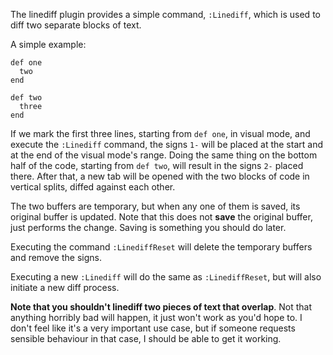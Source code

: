The linediff plugin provides a simple command, `:Linediff`, which is used to
diff two separate blocks of text.

A simple example:

    def one
      two
    end

    def two
      three
    end

If we mark the first three lines, starting from `def one`, in visual mode, and
execute the `:Linediff` command, the signs `1-` will be placed at the start
and at the end of the visual mode's range. Doing the same thing on the bottom
half of the code, starting from `def two`, will result in the signs `2-`
placed there. After that, a new tab will be opened with the two blocks of code in
vertical splits, diffed against each other.

The two buffers are temporary, but when any one of them is saved, its original
buffer is updated. Note that this does not **save** the original buffer, just
performs the change. Saving is something you should do later.

Executing the command `:LinediffReset` will delete the temporary buffers and
remove the signs.

Executing a new `:Linediff` will do the same as `:LinediffReset`, but will also
initiate a new diff process.

**Note that you shouldn't linediff two pieces of text that overlap**. Not that
anything horribly bad will happen, it just won't work as you'd hope to. I
don't feel like it's a very important use case, but if someone requests
sensible behaviour in that case, I should be able to get it working.
